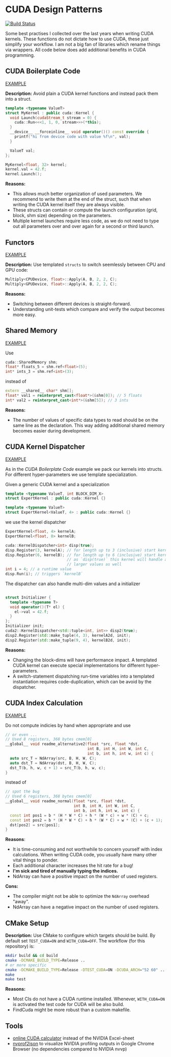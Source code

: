 # CUDA Design Patterns

[![Build Status](https://ci.patwie.com/api/badges/PatWie/cuda-design-patterns/status.svg)](https://ci.patwie.com/PatWie/cuda-design-patterns)

Some best practises I collected over the last years when writing CUDA kernels. These functions
do not dictate how to use CUDA, these just simplify your workflow. I am not a big fan of libraries which rename things via wrappers. All code below does add additional benefits in CUDA programming.

## CUDA Boilerplate Code

[EXAMPLE](./src/multiply/multiply_gpu.cu)

**Description:**
Avoid plain a CUDA kernel functions and instead pack them into a struct.


```cpp
template <typename ValueT>
struct MyKernel : public cuda::Kernel {
  void Launch(cudaStream_t stream = 0) {
    cuda::Run<<<1, 1, 0, stream>>>(*this);
  }
  __device__ __forceinline__ void operator()() const override {
    printf("hi from device code with value %f\n", val);
  }

  ValueT val;
};

MyKernel<float, 32> kernel;
kernel.val = 42.f;
kernel.Launch();
```

**Reasons:**

- This allows much better organization of used parameters. We recommend
to write them at the end of the struct, such that when writing the CUDA kernel itself
they are always visible.
- These structs can contain or compute the launch configuration (grid, block, shm size) depending on the parameters.
- Multiple kernel launches require less code, as we do not need to type out all parameters over and over again for a second or third launch.


## Functors

[EXAMPLE](./src/multiply.cc)

**Description:**
Use templated `structs` to switch seemlessly between CPU and GPU code:

```cpp
Multiply<CPUDevice, float>::Apply(A, B, 2, 2, C);
Multiply<GPUDevice, float>::Apply(A, B, 2, 2, C);
```

**Reasons:**

- Switching between different devices is straight-forward.
- Understanding unit-tests which compare and verify the output becomes more easy.

## Shared Memory

[EXAMPLE](./src/sharedmemory.cu)

Use

```cpp
cuda::SharedMemory shm;
float* floats_5 = shm.ref<float>(5);
int* ints_3 = shm.ref<int>(3);
```

instead of

```cpp
extern __shared__ char* shm[];
float* val1 = reinterpret_cast<float*>(&shm[0]); // 5 floats
int* val2 = reinterpret_cast<int*>(&shm[5]); // 3 ints
```


**Reasons:**

- The number of values of specific data types to read should be on the same line as the declaration. This way adding additional shared memory becomes easier during development.

## CUDA Kernel Dispatcher

[EXAMPLE](./src/tune.cu)

As in the *CUDA Boilerplate Code* example we pack our kernels into structs. For different hyper-parameters we use template specialization.

Given a generic CUDA kernel and a specialization

```cpp
template <typename ValueT, int BLOCK_DIM_X>
struct ExpertKernel : public cuda::Kernel {}

template <typename ValueT>
struct ExpertKernel<ValueT, 4> : public cuda::Kernel {}
```

we use the kernel dispatcher

```cpp
ExpertKernel<float, 4> kernelA;
ExpertKernel<float, 8> kernelB;

cuda::KernelDispatcher<int> disp(true);
disp.Register(3, kernelA); // for length up to 3 (inclusive) start kernelA
disp.Register(6, kernelB); // for length up to 6 (inclusive) start kernelB
                           // as `disp(true)` this kernel will handle all
                           // larger values as well
int i = 4; // a runtime value
disp.Run(i); // triggers `kernelB`
```

The dispatcher can also handle multi-dim values and a initializer

```cpp

struct Initializer {
  template <typename T>
  void operator()(T* el) {
    el->val = 42.f;
  }
};
Initializer init;
cuda2::KernelDispatcher<std::tuple<int, int>> disp2(true);
disp2.Register(std::make_tuple(4, 3), kernelA2d, init);
disp2.Register(std::make_tuple(9, 4), kernelB2d, init);
```

**Reasons:**

- Changing the block-dims will have performance impact. A templated CUDA kernel can execute special implementations for different hyper-parameters.
- A switch-statement dispatching run-time variables into a templated instantiation requires code-duplication, which can be avoid by the dispatcher.

## CUDA Index Calculation

[EXAMPLE](./src/deprecated_examples.cu_old)

Do not compute indicies by hand when appropriate and use

```cpp
// or even ...
// Used 8 registers, 368 bytes cmem[0]
__global__ void readme_alternative2(float *src, float *dst,
                                    int B, int H, int W, int C,
                                    int b, int h, int w, int c) {
  auto src_T = NdArray(src, B, H, W, C);
  auto dst_T = NdArray(dst, B, H, W, C);
  dst_T(b, h, w, c + 1) = src_T(b, h, w, c);
}
```

instead of

```cpp
// spot the bug
// Used 6 registers, 368 bytes cmem[0]
__global__ void readme_normal(float *src, float *dst,
                              int B, int H, int W, int C,
                              int b, int h, int w, int c) {
  const int pos1 = b * (H * W * C) + h * (W * c) + w * (C) + c;
  const int pos2 = b * (H * W * C) + h * (W * C) + w * (C) + (c + 1);
  dst[pos2] = src[pos1];
}
```

**Reasons**:

- It is time-consuming and not worthwhile to concern yourself with index calculations. When writing CUDA code, you usually have many other vital things to ponder.
- Each additional character increases the hit rate for a bug!
- **I'm sick and tired of manually typing the indices.**
- NdArray can have a positive impact on the number of used registers.

**Cons:**

- The compiler might not be able to optimize the `NdArray` overhead "away".
- NdArray can have a negative impact on the number of used registers.

## CMake Setup

**Description:**
Use CMake to configure which targets should be build. By default set `TEST_CUDA=ON` and `WITH_CUDA=OFF`.
The workflow (for this repository) is:

```bash
mkdir build && cd build
cmake -DCMAKE_BUILD_TYPE=Release ..
# or more specific
cmake -DCMAKE_BUILD_TYPE=Release -DTEST_CUDA=ON -DCUDA_ARCH="52 60" ..
make
make test
```

**Reasons:**

-  Most CIs do not have a CUDA runtime installed. Whenever, `WITH_CUDA=ON` is activated the test code for CUDA will be also build.
-  FindCuda might be more robust than a custom makefile.

## Tools
- [online CUDA calculator](http://cuda.patwie.com/) instead of the NVIDIA Excel-sheet
- [nvprof2json](https://github.com/PatWie/nvprof2json) to visualize NVIDIA profiling outputs in Google Chrome Browser (no dependencies compared to NVIDIA nvvp)
